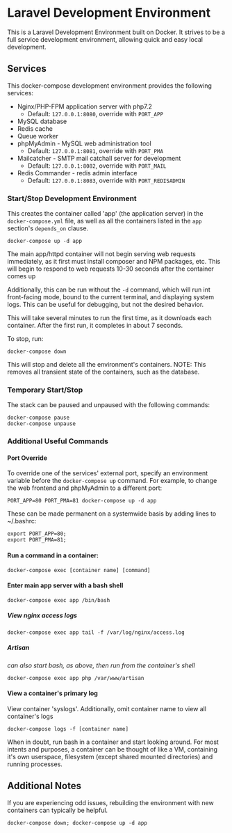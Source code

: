 # Laravel Development Environment

This is a Laravel Development Environment built on Docker. It strives to be a
full service development environment, allowing quick and easy local development.

## Services
This docker-compose development environment provides the following services:
  * Nginx/PHP-FPM application server with php7.2
    * Default: `127.0.0.1:8080`, override with `PORT_APP`
  * MySQL database
  * Redis cache
  * Queue worker
  * phpMyAdmin - MySQL web administration tool
    * Default: `127.0.0.1:8081`, override with `PORT_PMA`
  * Mailcatcher - SMTP mail catchall server for development
    * Default: `127.0.0.1:8082`, override with `PORT_MAIL`
  * Redis Commander - redis admin interface
    * Default: `127.0.0.1:8083`, override with `PORT_REDISADMIN`

### Start/Stop Development Environment
  This creates the container called 'app' (the application server) in the
  `docker-compose.yml` file, as well as all the containers listed in the `app`
  section's `depends_on` clause.

    docker-compose up -d app

  The main app/httpd container will not begin serving web requests immediately,
  as it first must install composer and NPM packages, etc. This will begin to
  respond to web requests 10-30 seconds after the container comes up

  Additionally, this can be run without the `-d` command, which will run int
  front-facing mode, bound to the current terminal, and displaying system logs.
  This can be useful for debugging, but not the desired behavior.

  This will take several minutes to run the first time, as it downloads each
  container. After the first run, it completes in about 7 seconds.

  To stop, run:

    docker-compose down

  This will stop and delete all the environment's containers.
  NOTE: This removes all transient state of the containers, such as the database.

### Temporary Start/Stop
  The stack can be paused and unpaused with the following commands:

    docker-compose pause
    docker-compose unpause

### Additional Useful Commands

  #### Port Override

  To override one of the services' external port, specify an environment
  variable before the `docker-compose up` command. For example, to change
  the web frontend and phpMyAdmin to a different port:

    PORT_APP=80 PORT_PMA=81 docker-compose up -d app

  These can be made permanent on a systemwide basis by adding lines to ~/.bashrc:

	export PORT_APP=80;
    export PORT_PMA=81;

  #### Run a command in a container:

    docker-compose exec [container name] [command]

  #### Enter main app server with a bash shell

    docker-compose exec app /bin/bash

  ##### View nginx access logs

    docker-compose exec app tail -f /var/log/nginx/access.log

  ##### Artisan

  _can also start bash, as above, then run from the container's shell_

    docker-compose exec app php /var/www/artisan

  #### View a container's primary log

  View container 'syslogs'. Additionally, omit container name to view all
  container's logs

    docker-compose logs -f [container name]


  When in doubt, run bash in a container and start looking around. For most
  intents and purposes, a container can be thought of like a VM, containing it's
  own userspace, filesystem (except shared mounted directories) and running
  processes.

## Additional Notes
  If you are experiencing odd issues, rebuilding the environment with new
  containers can typically be helpful.

    docker-compose down; docker-compose up -d app
